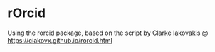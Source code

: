 # rOrcid
Using the rorcid package, based on the script by Clarke Iakovakis @ https://ciakovx.github.io/rorcid.html
